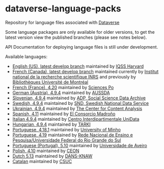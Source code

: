 # dataverse-language-packs
Repository for language files associated with [Dataverse](https://github.com/IQSS/dataverse)

Some language packages are only available for older versions, to get the latest version view the published branches (please see notes below).

API Documentation for deploying language files is still under development.

Available languages:
- [English (US), latest develop branch](https://github.com/GlobalDataverseCommunityConsortium/dataverse-language-packs/tree/develop/en_US) maintained by [IQSS Harvard](https://github.com/IQSS/dataverse/tree/develop/src/main/java/propertyFiles)
- [French (Canada), latest develop branch](https://github.com/GlobalDataverseCommunityConsortium/dataverse-language-packs/tree/develop/fr_CA) maintained currently by [Institut national de la recherche scientifique INRS](https://inrs.ca/) and previously by [Bibliothèques Université de Montréal](https://bib.umontreal.ca/)
- [French (France), 4.20](https://github.com/GlobalDataverseCommunityConsortium/dataverse-language-packs/tree/develop/fr_FR) maintained by [Sciences Po](https://www.sciencespo.fr/en/)
- [German (Austria), 4.9.4](https://github.com/GlobalDataverseCommunityConsortium/dataverse-language-packs/tree/develop/de-AT/) maintained by [AUSSDA](http://aussda.at)
- [Slovenian, 4.9.4](https://github.com/GlobalDataverseCommunityConsortium/dataverse-language-packs/tree/develop/sl-SI/) maintained by [ADP, Social Science Data Archive](https://www.adp.fdv.uni-lj.si/eng/)
- [Swedish, 4.9.4](https://github.com/GlobalDataverseCommunityConsortium/dataverse-language-packs/tree/develop/se-SE/) maintained by [SND, Swedish National Data Service](https://snd.gu.se/en)
- [Ukrainian, 4.9.4](https://github.com/GlobalDataverseCommunityConsortium/dataverse-language-packs/tree/develop/ua-UA/Bundle_ua.properties) maintained by [The Center for Content Analysis](http://ukrcontent.com/en/)
- [Spanish, 4.11](https://github.com/GlobalDataverseCommunityConsortium/dataverse-language-packs/tree/develop/es_ES) maintained by [El Consorcio Madroño](http://consorciomadrono.es/en/)
- [Italian 4.9.4](https://github.com/GlobalDataverseCommunityConsortium/dataverse-language-packs/tree/develop/it-IT/) maintained by [Centro Interdipartimentale UniData](http://www.unidata.unimib.it)
- [Hungarian, 4.9.4](https://github.com/GlobalDataverseCommunityConsortium/dataverse-language-packs/tree/develop/hu-HU) maintained by [TARKI](http://tarki.hu)
- [Portuguese, 4.18.1](https://github.com/GlobalDataverseCommunityConsortium/dataverse-language-packs/tree/dataverse-v4.18.1/pt_PT) maintained by [University of Minho](https://www.uminho.pt/EN)
- [Portuguese, 4.19](https://github.com/RNP-dadosabertos/dataverse-language-packs) maintained by [Rede Nacional de Ensino e Pesquisa/Universidade Federal do Rio Grande do Sul](https://www.dadosdepesquisa.rnp.br/)
- [Portuguese (Portugal), 5.10](https://github.com/GlobalDataverseCommunityConsortium/dataverse-language-packs/tree/dataverse-v5.10/pt_PT) maintained by [Universidade de Aveiro](https://www.ua.pt/)
- [Polish, 4.10](https://github.com/GlobalDataverseCommunityConsortium/dataverse-language-packs/tree/develop/pl_PL) maintained by [CEON](https://depot.ceon.pl)
- [Dutch 5.13](https://github.com/GlobalDataverseCommunityConsortium/dataverse-language-packs/tree/develop/nl_NL) maintained by [DANS-KNAW](https://www.dans.knaw.nl)
- [Catalan](https://github.com/GlobalDataverseCommunityConsortium/dataverse-language-packs/tree/develop/ca_CA) maintained by [CSUC](https://www.csuc.cat/ca)

